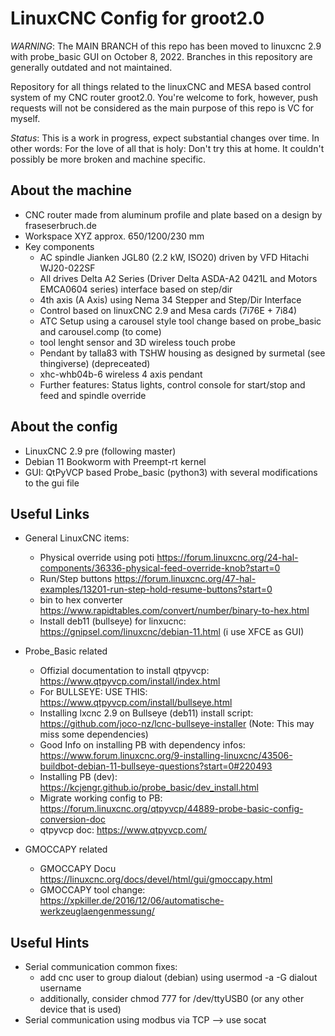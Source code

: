 # LinuxCNC Config for groot2.0
_WARNING_: The MAIN BRANCH of this repo has been moved to linuxcnc 2.9 with probe_basic GUI  on October 8, 2022. Branches in this repository are generally outdated and not maintained. 

Repository for all things related to the linuxCNC and MESA based control system of my CNC router groot2.0. You're welcome to fork, however, push requests will not be considered as the main purpose of this repo is VC for myself.

_Status_: This is a work in progress, expect substantial changes over time. In other words: For the love of all that is holy: Don't try this at home. It couldn't possibly be more broken and machine specific.

## About the machine
* CNC router made from aluminum profile and plate based on a design by fraseserbruch.de
* Workspace XYZ approx. 650/1200/230 mm
* Key components
    * AC spindle Jianken JGL80 (2.2 kW, ISO20) driven by VFD Hitachi WJ20-022SF
    * All drives Delta A2 Series (Driver Delta ASDA-A2 0421L and Motors EMCA0604 series) interface based on step/dir
    * 4th axis (A Axis) using Nema 34 Stepper and Step/Dir Interface
    * Control based on linuxCNC 2.9 and Mesa cards (7i76E + 7i84)
    * ATC Setup using a carousel style tool change based on probe_basic and carousel.comp (to come)
    * tool lenght sensor and 3D wireless touch probe
    * Pendant by talla83 with TSHW housing as designed by surmetal (see thingiverse) (depreceated)
    * xhc-whb04b-6 wireless 4 axis pendant
    * Further features: Status lights, control console for start/stop and feed and spindle override

## About the config
* LinuxCNC 2.9 pre (following master)
* Debian 11 Bookworm with Preempt-rt kernel 
* GUI: QtPyVCP based Probe_basic (python3) with several modifications to the gui file

## Useful Links 
* General LinuxCNC items:
    * Physical override using poti https://forum.linuxcnc.org/24-hal-components/36336-physical-feed-override-knob?start=0
    * Run/Step buttons https://forum.linuxcnc.org/47-hal-examples/13201-run-step-hold-resume-buttons?start=0
    * bin to hex converter https://www.rapidtables.com/convert/number/binary-to-hex.html
    * Install deb11 (bullseye) for linxucnc: https://gnipsel.com/linuxcnc/debian-11.html (i use XFCE as GUI)
    
* Probe_Basic related
    * Offizial documentation to install qtpyvcp: https://www.qtpyvcp.com/install/index.html
    * For BULLSEYE: USE THIS: https://www.qtpyvcp.com/install/bullseye.html
    * Installing lxcnc 2.9 on Bullseye (deb11) install script: https://github.com/joco-nz/lcnc-bullseye-installer (Note: This may miss some dependencies)
    * Good Info on installing PB with dependency infos: https://www.forum.linuxcnc.org/9-installing-linuxcnc/43506-buildbot-debian-11-bullseye-questions?start=0#220493
    * Installing PB (dev): https://kcjengr.github.io/probe_basic/dev_install.html 
    * Migrate working config to PB: https://forum.linuxcnc.org/qtpyvcp/44889-probe-basic-config-conversion-doc
    * qtpyvcp doc: https://www.qtpyvcp.com/
* GMOCCAPY related
    * GMOCCAPY Docu https://linuxcnc.org/docs/devel/html/gui/gmoccapy.html
    * GMOCCAPY tool change: https://xpkiller.de/2016/12/06/automatische-werkzeuglaengenmessung/


## Useful Hints
* Serial communication common fixes: 
    * add cnc user to group dialout (debian) using usermod -a -G dialout username
    * additionally, consider chmod 777 for /dev/ttyUSB0 (or any other device that is used)
* Serial communication using modbus via TCP --> use socat
